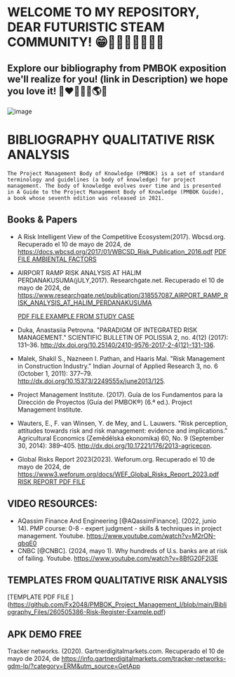 # WELCOME TO MY REPOSITORY, DEAR FUTURISTIC STEAM COMMUNITY! 😁👨🏽‍🔬🧑🏽‍💻🧬
## Explore our bibliography from PMBOK exposition we'll realize for you! (link in Description) we hope you love it! 🚀❤️‍🔥💙💯🌎😉

![image](https://github.com/Fx2048/PMBOK_Project_Management_I/assets/131219987/b44423e0-3759-4f22-a523-ad5459eb23bc)

# BIBLIOGRAPHY QUALITATIVE RISK ANALYSIS
````
The Project Management Body of Knowledge (PMBOK) is a set of standard terminology and guidelines (a body of knowledge) for project management. The body of knowledge evolves over time and is presented in A Guide to the Project Management Body of Knowledge (PMBOK Guide), a book whose seventh edition was released in 2021. 

````
## Books & Papers
* A Risk Intelligent View of the 
Competitive Ecosystem(2017). Wbcsd.org. Recuperado el 10 de mayo de 2024, de https://docs.wbcsd.org/2017/01/WBCSD_Risk_Publication_2016.pdf
[PDF FILE AMBIENTAL FACTORS](https://github.com/Fx2048/PMBOK_Project_Management_I/blob/main/Bibliography_Files/WBCSD_Risk_Publication_2016.pdf)

* AIRPORT RAMP RISK ANALYSIS AT HALIM PERDANAKUSUMA(jULY,2017). Researchgate.net. Recuperado el 10 de mayo de 2024, de https://www.researchgate.net/publication/318557087_AIRPORT_RAMP_RISK_ANALYSIS_AT_HALIM_PERDANAKUSUMA

   [PDF FILE EXAMPLE FROM STUDY CASE](https://github.com/Fx2048/PMBOK_Project_Management_I/blob/main/Bibliography_Files/AIRPORT_RAMP_RISK_ANALYSIS_AT_HALIM_PERDANAKUSUMA.pdf)

* Duka, Anastasiia Petrovna. "PARADIGM OF INTEGRATED RISK MANAGEMENT." SCIENTIFIC BULLETIN OF POLISSIA 2, no. 4(12) (2017): 131–36. http://dx.doi.org/10.25140/2410-9576-2017-2-4(12)-131-136.

* Malek, Shakil S., Nazneen I. Pathan, and Haaris Mal. "Risk Management in Construction Industry." Indian Journal of Applied Research 3, no. 6 (October 1, 2011): 377–79. http://dx.doi.org/10.15373/2249555x/june2013/125.

* Project Management Institute. (2017). Guía de los Fundamentos para la Dirección de Proyectos (Guía del PMBOK®) (6.ª ed.). Project Management Institute.


* Wauters, E., F. van Winsen, Y. de Mey, and L. Lauwers. "Risk perception, attitudes towards risk and risk management: evidence and implications." Agricultural Economics (Zemědělská ekonomika) 60, No. 9 (September 30, 2014): 389–405. http://dx.doi.org/10.17221/176/2013-agricecon.

* Global Risks Report 2023(2023). Weforum.org. Recuperado el 10 de mayo de 2024, de https://www3.weforum.org/docs/WEF_Global_Risks_Report_2023.pdf
  [RISK REPORT PDF FILE ](https://github.com/Fx2048/PMBOK_Project_Management_I/blob/main/Bibliography_Files/WEF_Global_Risks_Report_2023.pdf)



## VIDEO RESOURCES:

* AQassim Finance And Engineering [@AQassimFinance]. (2022, junio 14). PMP course: 0-8 - expert judgment - skills & techniques in project management. Youtube. https://www.youtube.com/watch?v=M2rON-qbqE0
* CNBC [@CNBC]. (2024, mayo 1). Why hundreds of U.s. banks are at risk of failing. Youtube. https://www.youtube.com/watch?v=8BfG20F2I3E

## TEMPLATES FROM QUALITATIVE RISK ANALYSIS
[TEMPLATE PDF FILE ]
(https://github.com/Fx2048/PMBOK_Project_Management_I/blob/main/Bibliography_Files/260505386-Risk-Register-Example.pdf)

## APK DEMO FREE

Tracker networks. (2020). Gartnerdigitalmarkets.com. Recuperado el 10 de mayo de 2024, de https://info.gartnerdigitalmarkets.com/tracker-networks-gdm-lp/?category=ERM&utm_source=GetApp






